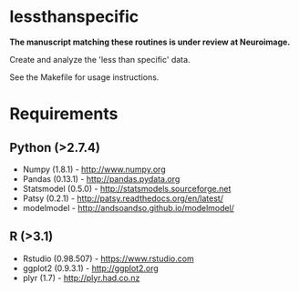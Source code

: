 lessthanspecific
================

**The manuscript matching these routines is under review at Neuroimage.**

Create and analyze the 'less than specific' data.

See the Makefile for usage instructions.

Requirements
============

Python (>2.7.4)
--------------

* Numpy (1.8.1) - http://www.numpy.org
* Pandas (0.13.1) - http://pandas.pydata.org
* Statsmodel (0.5.0) - http://statsmodels.sourceforge.net
* Patsy (0.2.1) - http://patsy.readthedocs.org/en/latest/
* modelmodel - http://andsoandso.github.io/modelmodel/

R (>3.1)
--------

* Rstudio (0.98.507) - https://www.rstudio.com
* ggplot2 (0.9.3.1) - http://ggplot2.org
* plyr (1.7) - http://plyr.had.co.nz